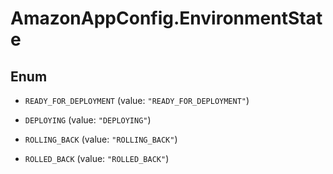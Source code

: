 # AmazonAppConfig.EnvironmentState

## Enum


* `READY_FOR_DEPLOYMENT` (value: `"READY_FOR_DEPLOYMENT"`)

* `DEPLOYING` (value: `"DEPLOYING"`)

* `ROLLING_BACK` (value: `"ROLLING_BACK"`)

* `ROLLED_BACK` (value: `"ROLLED_BACK"`)


